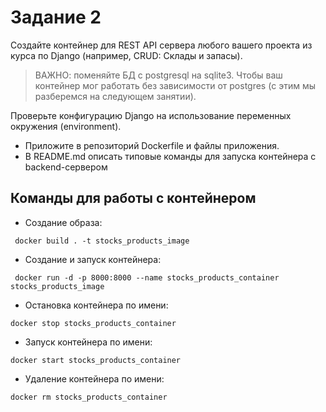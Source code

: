 # Задание 2
Создайте контейнер для REST API сервера любого вашего проекта из курса по Django (например, CRUD: Склады и запасы).

> ВАЖНО: поменяйте БД с postgresql на sqlite3. Чтобы ваш контейнер мог работать без зависимости от postgres (с этим мы разберемся на следующем занятии).

Проверьте конфигурацию Django на использование переменных окружения (environment).

* Приложите в репозиторий Dockerfile и файлы приложения.
* В README.md описать типовые команды для запуска контейнера c backend-сервером


## Команды для работы с контейнером

* Создание образа:

``` docker build . -t stocks_products_image```

* Создание и запуск контейнера: 

``` docker run -d -p 8000:8000 --name stocks_products_container stocks_products_image```


* Остановка контейнера по имени:

```docker stop stocks_products_container```


* Запуск контейнера по имени:

```docker start stocks_products_container```


* Удаление контейнера по имени:

```docker rm stocks_products_container```